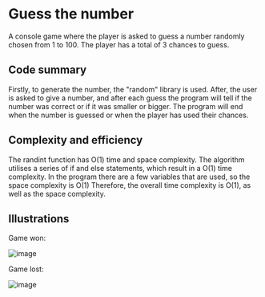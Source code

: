 # Guess the number

A console game where the player is asked to guess a number randomly chosen from 1 to 100. The player has a total of 3 chances to guess.

## Code summary

Firstly, to generate the number, the "random" library is used. After, the user is asked to give a number, and after each guess the program will tell if the number was correct or if it was smaller or bigger. The program will end when the number is guessed or when the player has used their chances.

## Complexity and efficiency
The randint function has O(1) time and space complexity.
The algorithm utilises a series of if and else statements, which result in a O(1) time complexity.
In the program there are a few variables that are used, so the space complexity is O(1)
Therefore, the overall time complexity is O(1), as well as the space complexity.

## Illustrations

Game won:

![image](https://raw.githubusercontent.com/Rares8921/Projects/master/2019/Python/Guess%20the%20number/gamelost.jpg?token=GHSAT0AAAAAACHZJ2SSPFRL7EBDVDLP6TOEZIMF6IQ)

Game lost:

![image](https://raw.githubusercontent.com/Rares8921/Projects/master/2019/Python/Guess%20the%20number/gamelost.jpg?token=GHSAT0AAAAAACHZJ2SSPFRL7EBDVDLP6TOEZIMF6IQ)
